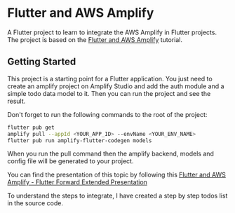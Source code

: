 # Flutter and AWS Amplify

A Flutter project to learn to integrate the AWS Amplify in Flutter projects. 
The project is based on the [Flutter and AWS Amplify](https://docs.amplify.aws/start/getting-started/installation/q/integration/flutter) tutorial.

## Getting Started

This project is a starting point for a Flutter application.
You just need to create an amplify project on Amplify Studio and add the auth module and a simple todo data model to it.
Then you can run the project and see the result.

Don't forget to run the following commands to the root of the project:

```bash
flutter pub get
amplify pull --appId <YOUR_APP_ID> --envName <YOUR_ENV_NAME>
flutter pub run amplify-flutter-codegen models
```

When you run the pull command then the amplify backend, models and config file will be generated to your project.

You can find the presentation of this topic by following this
[Flutter and AWS Amplify - Flutter Forward Extended Presentation](https://cutt.ly/34kB45Z)

To understand the steps to integrate, I have created a step by step todos list in the source code.

